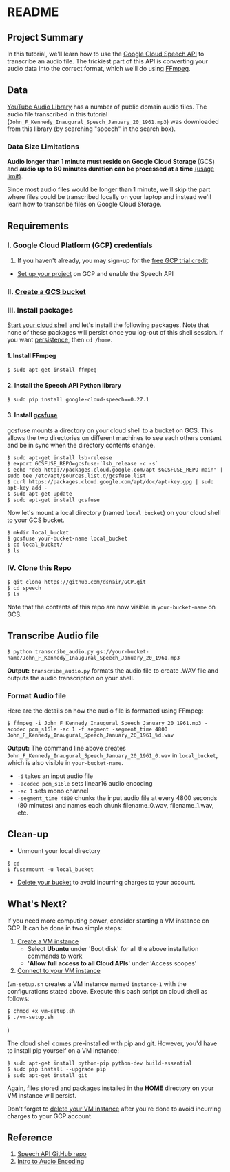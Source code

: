 # README

## Project Summary

In this tutorial, we'll learn how to use the [Google Cloud Speech API](https://cloud.google.com/speech/) to transcribe an audio file. The trickiest part of this API is converting your audio data into the correct format, which we'll do using [FFmpeg](https://www.ffmpeg.org/).

## Data

[YouTube Audio Library](https://www.youtube.com/audiolibrary/music) has a number of public domain audio files. The audio file transcribed in this tutorial (`John_F_Kennedy_Inaugural_Speech_January_20_1961.mp3`) was downloaded from this library (by searching "speech" in the search box).

### Data Size Limitations

**Audio longer than 1 minute must reside on Google Cloud Storage** (GCS) and **audio up to 80 minutes duration can be processed at a time** [(usage limit)](https://cloud.google.com/speech/limits).

Since most audio files would be longer than 1 minute, we'll skip the part where files could be transcribed locally on your laptop and instead we'll learn how to transcribe files on Google Cloud Storage.

## Requirements

### I. Google Cloud Platform (GCP) credentials
   1. If you haven't already, you may sign-up for the [free GCP trial credit](https://cloud.google.com/free/docs/frequently-asked-questions)
   * [Set up your project](https://cloud.google.com/speech/docs/getting-started#set_up_your_project) on GCP and enable the Speech API

### II. [Create a GCS bucket](https://cloud.google.com/storage/docs/quickstart-console#create_a_bucket)

### III. Install packages

[Start your cloud shell](https://cloud.google.com/shell/docs/quickstart#start_cloud_shell) and let's install the following packages. Note that none of these packages will persist once you log-out of this shell session. If you want [persistence](https://cloud.google.com/shell/docs/features#persistent_disk_storage), then `cd /home`.

#### 1. Install FFmpeg  
```shell
$ sudo apt-get install ffmpeg
```

#### 2. Install the Speech API Python library  
```shell
$ sudo pip install google-cloud-speech==0.27.1
```

#### 3. Install [gcsfuse](https://github.com/GoogleCloudPlatform/gcsfuse/blob/master/docs/installing.md)

gcsfuse mounts a directory on your cloud shell to a bucket on GCS. This allows the two directories on different machines to see each others content and be in sync when the directory contents change.

```shell
$ sudo apt-get install lsb-release
$ export GCSFUSE_REPO=gcsfuse-`lsb_release -c -s`
$ echo "deb http://packages.cloud.google.com/apt $GCSFUSE_REPO main" | sudo tee /etc/apt/sources.list.d/gcsfuse.list
$ curl https://packages.cloud.google.com/apt/doc/apt-key.gpg | sudo apt-key add -
$ sudo apt-get update
$ sudo apt-get install gcsfuse
```

Now let's mount a local directory (named `local_bucket`) on your cloud shell to your GCS bucket.

```shell
$ mkdir local_bucket
$ gcsfuse your-bucket-name local_bucket
$ cd local_bucket/
$ ls
```

### IV. Clone this Repo
```shell
$ git clone https://github.com/dsnair/GCP.git
$ cd speech
$ ls
```
Note that the contents of this repo are now visible in `your-bucket-name` on GCS.

## Transcribe Audio file


```shell
$ python transcribe_audio.py gs://your-bucket-name/John_F_Kennedy_Inaugural_Speech_January_20_1961.mp3
```

**Output:** `transcribe_audio.py` formats the audio file to create .WAV file and outputs the audio transcription on your shell.

### Format Audio file

Here are the details on how the audio file is formatted using FFmpeg:

```shell
$ ffmpeg -i John_F_Kennedy_Inaugural_Speech_January_20_1961.mp3 -acodec pcm_s16le -ac 1 -f segment -segment_time 4800 John_F_Kennedy_Inaugural_Speech_January_20_1961_%d.wav
```
**Output:** The command line above creates `John_F_Kennedy_Inaugural_Speech_January_20_1961_0.wav` in `local_bucket`, which is also visible in `your-bucket-name`.

* `-i` takes an input audio file
* `-acodec pcm_s16le` sets linear16 audio encoding
* `-ac 1` sets mono channel
* `-segment_time 4800` chunks the input audio file at every 4800 seconds (80 minutes) and names each chunk filename_0.wav, filename_1.wav, etc.

## Clean-up

* Unmount your local directory
```shell
$ cd
$ fusermount -u local_bucket
```
* [Delete your bucket](https://cloud.google.com/storage/docs/quickstart-console#clean-up) to avoid incurring charges to your account.

## What's Next?

If you need more computing power, consider starting a VM instance on GCP.  It can be done in two simple steps:
   1. [Create a VM instance](https://cloud.google.com/compute/docs/quickstart-linux#create_a_virtual_machine_instance)
       * Select **Ubuntu** under 'Boot disk' for all the above installation commands to work
       * '**Allow full access to all Cloud APIs**' under 'Access scopes'
   2. [Connect to your VM instance](https://cloud.google.com/compute/docs/quickstart-linux#connect_to_your_instance)

(`vm-setup.sh` creates a VM instance named `instance-1` with the configurations stated above. Execute this bash script on cloud shell as follows:
```shell
$ chmod +x vm-setup.sh
$ ./vm-setup.sh
```
)

The cloud shell comes pre-installed with pip and git. However, you'd have to install pip yourself on a VM instance:
```shell
$ sudo apt-get install python-pip python-dev build-essential
$ sudo pip install --upgrade pip
$ sudo apt-get install git
```

Again, files stored and packages installed in the **HOME** directory on your VM instance will persist.

Don't forget to [delete your VM instance](https://cloud.google.com/compute/docs/quickstart-linux#clean-up) after you're done to avoid incurring charges to your GCP account.

## Reference

1. [Speech API GitHub repo](https://github.com/GoogleCloudPlatform/python-docs-samples/tree/master/speech/cloud-client)
2. [Intro to Audio Encoding](https://cloud.google.com/speech/docs/encoding)
